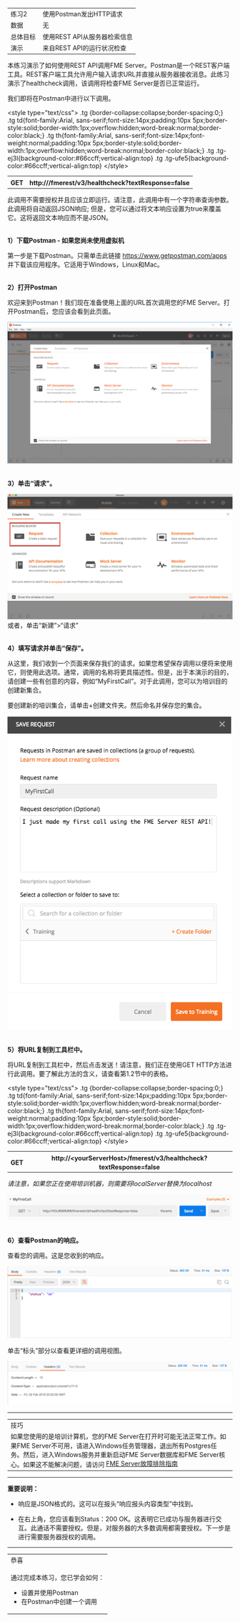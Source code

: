   <div id="readme" class="readme blob instapaper_body">
    <article class="markdown-body entry-content" itemprop="text"><table>
<tbody><tr>
<td width="25%">
<i></i><font style="vertical-align: inherit;"><font style="vertical-align: inherit;">
练习2
</font></font></td>
<td><font style="vertical-align: inherit;"><font style="vertical-align: inherit;">
使用Postman发出HTTP请求
</font></font></td>
</tr>
<tr>
<td><font style="vertical-align: inherit;"><font style="vertical-align: inherit;">数据</font></font></td>
<td><font style="vertical-align: inherit;"><font style="vertical-align: inherit;">无</font></font></td>
</tr>
<tr>
<td><font style="vertical-align: inherit;"><font style="vertical-align: inherit;">总体目标</font></font></td>
<td><font style="vertical-align: inherit;"><font style="vertical-align: inherit;">使用REST API从服务器检索信息</font></font></td>
</tr>
<tr>
<td><font style="vertical-align: inherit;"><font style="vertical-align: inherit;">演示</font></font></td>
<td><font style="vertical-align: inherit;"><font style="vertical-align: inherit;">来自REST API的运行状况检查</font></font></td>
</tr>
</tbody></table>
<p><font style="vertical-align: inherit;"><font style="vertical-align: inherit;">本练习演示了如何使用REST API调用FME Server。</font><font style="vertical-align: inherit;">Postman是一个REST客户端工具。</font><font style="vertical-align: inherit;">REST客户端工具允许用户输入请求URL并直接从服务器接收消息。</font><font style="vertical-align: inherit;">此练习演示了healthcheck调用，该调用将检查FME Server是否已正常运行。</font></font></p>
<p><font style="vertical-align: inherit;"><font style="vertical-align: inherit;">我们即将在Postman中进行以下调用。</font></font></p><font style="vertical-align: inherit;"><font style="vertical-align: inherit;">

&lt;style type="text/css"&gt;
.tg  {border-collapse:collapse;border-spacing:0;}
.tg td{font-family:Arial, sans-serif;font-size:14px;padding:10px 5px;border-style:solid;border-width:1px;overflow:hidden;word-break:normal;border-color:black;}
.tg th{font-family:Arial, sans-serif;font-size:14px;font-weight:normal;padding:10px 5px;border-style:solid;border-width:1px;overflow:hidden;word-break:normal;border-color:black;}
.tg .tg-ej3l{background-color:#66ccff;vertical-align:top}
.tg .tg-ufe5{background-color:#66ccff;vertical-align:top}
&lt;/style&gt;
</font></font><table>
  <tbody><tr>
    <th><font style="vertical-align: inherit;"><font style="vertical-align: inherit;">GET</font></font></th>
    <th><font style="vertical-align: inherit;"><font style="vertical-align: inherit;">http://<yourServerHost>/fmerest/v3/healthcheck?textResponse=false</font></font></th>
  </tr>
</tbody></table>
<p><font style="vertical-align: inherit;"><font style="vertical-align: inherit;">此调用不需要授权并且应该立即运行。</font><font style="vertical-align: inherit;">请注意，此调用中有一个字符串查询参数。</font><font style="vertical-align: inherit;">此调用将自动返回JSON响应; </font><font style="vertical-align: inherit;">但是，您可以通过将文本响应设置为true来覆盖它。</font><font style="vertical-align: inherit;">这将返回文本响应而不是JSON。</font></font></p>
<p><br><strong><font style="vertical-align: inherit;"><font style="vertical-align: inherit;">1）下载Postman - 如果您尚未使用虚拟机</font></font></strong></p>
<p><font style="vertical-align: inherit;"><font style="vertical-align: inherit;">第一步是下载Postman。</font><font style="vertical-align: inherit;">只需单击此链接
 </font></font><a href="https://www.getpostman.com/apps" rel="nofollow"><font style="vertical-align: inherit;"><font style="vertical-align: inherit;">https://www.getpostman.com/apps</font></font></a><font style="vertical-align: inherit;"><font style="vertical-align: inherit;"> 
并下载该应用程序。</font><font style="vertical-align: inherit;">它适用于Windows，Linux和Mac。</font></font></p>
<p><br><strong><font style="vertical-align: inherit;"><font style="vertical-align: inherit;">2）打开Postman</font></font></strong></p>
<p><font style="vertical-align: inherit;"><font style="vertical-align: inherit;">欢迎来到Postman！</font><font style="vertical-align: inherit;">我们现在准备使用上面的URL首次调用您的FME Server。</font><font style="vertical-align: inherit;">打开Postman后，您应该会看到此页面。</font></font></p>
<p><a target="_blank" rel="noopener noreferrer" href="./Images/image3.1.0.Open.png"><img src="./Images/image3.1.0.Open.png" alt="" style="max-width:100%;"></a></p>
<p><br><strong><font style="vertical-align: inherit;"><font style="vertical-align: inherit;">3）单击“请求”。</font></font></strong></p>
<p><a target="_blank" rel="noopener noreferrer" href="./Images/image3.1.1.PostmanInterface.png"><img src="./Images/image3.1.1.PostmanInterface.png" alt="" style="max-width:100%;"></a><font style="vertical-align: inherit;"><font style="vertical-align: inherit;">
或者，单击“新建”&gt;“请求”</font></font></p>
<p><br><strong><font style="vertical-align: inherit;"><font style="vertical-align: inherit;">4）填写请求并单击“保存”。</font></font></strong></p>
<p><font style="vertical-align: inherit;"><font style="vertical-align: inherit;">从这里，我们收到一个页面来保存我们的请求。</font><font style="vertical-align: inherit;">如果您希望保存调用以便将来使用它，则使用此选项。</font><font style="vertical-align: inherit;">通常，调用的名称将更具描述性。</font><font style="vertical-align: inherit;">但是，出于本演示的目的，请创建一些有创意的内容，例如“MyFirstCall”。</font><font style="vertical-align: inherit;">对于此调用，您可以为培训目的创建新集合。</font></font></p>
<p><font style="vertical-align: inherit;"><font style="vertical-align: inherit;">要创建新的培训集合，请单击+创建文件夹。</font><font style="vertical-align: inherit;">然后命名并保存您的集合。</font></font></p>
<p><a target="_blank" rel="noopener noreferrer" href="./Images/image3.1.2.PostmanRequest.png"><img src="./Images/image3.1.2.PostmanRequest.png" alt="" style="max-width:100%;"></a></p>
<p><br><strong><font style="vertical-align: inherit;"><font style="vertical-align: inherit;">5）将URL复制到工具栏中。</font></font></strong></p>
<p><font style="vertical-align: inherit;"><font style="vertical-align: inherit;">将URL复制到工具栏中，然后点击发送！</font><font style="vertical-align: inherit;">请注意，我们正在使用GET HTTP方法进行此调用。</font><font style="vertical-align: inherit;">要了解此方法的含义，请查看第1.2节中的表格。</font></font></p><font style="vertical-align: inherit;"><font style="vertical-align: inherit;">

&lt;style type="text/css"&gt;
.tg  {border-collapse:collapse;border-spacing:0;}
.tg td{font-family:Arial, sans-serif;font-size:14px;padding:10px 5px;border-style:solid;border-width:1px;overflow:hidden;word-break:normal;border-color:black;}
.tg th{font-family:Arial, sans-serif;font-size:14px;font-weight:normal;padding:10px 5px;border-style:solid;border-width:1px;overflow:hidden;word-break:normal;border-color:black;}
.tg .tg-ej3l{background-color:#66ccff;vertical-align:top}
.tg .tg-ufe5{background-color:#66ccff;vertical-align:top}
&lt;/style&gt;
</font></font><table>
  <tbody><tr>
    <th><font style="vertical-align: inherit;"><font style="vertical-align: inherit;">GET</font></font></th>
    <th><font style="vertical-align: inherit;"><font style="vertical-align: inherit;">http://&lt;yourServerHost&gt;/fmerest/v3/healthcheck?textResponse=false</font></font></th>
  </tr>
</tbody></table>
<p><em><font style="vertical-align: inherit;"><font style="vertical-align: inherit;">请注意，如果您正在使用培训机器，则需要将localServer替换为localhost</font></font></em></p>
<p><a target="_blank" rel="noopener noreferrer" href="./Images/image3.1.3.png"><img src="./Images/image3.1.3.png" alt="" style="max-width:100%;"></a></p>
<p><br><strong><font style="vertical-align: inherit;"><font style="vertical-align: inherit;">6）查看Postman的响应。</font></font></strong></p>
<p><font style="vertical-align: inherit;"><font style="vertical-align: inherit;">查看您的调用。</font><font style="vertical-align: inherit;">这是您收到的响应。</font></font></p>
<p><a target="_blank" rel="noopener noreferrer" href="./Images/image3.1.4.responsepostman.png"><img src="./Images/image3.1.4.responsepostman.png" alt="" style="max-width:100%;"></a></p>
<p><font style="vertical-align: inherit;"><font style="vertical-align: inherit;">单击“标头”部分以查看更详细的调用视图。</font></font></p>
<p><a target="_blank" rel="noopener noreferrer" href="./Images/image3.1.5.responseHeaderPostman.png"><img src="./Images/image3.1.5.responseHeaderPostman.png" alt="" style="max-width:100%;"></a></p>
<hr>

<table>
<tbody><tr>
<td>
<i></i><font style="vertical-align: inherit;"><font style="vertical-align: inherit;">
技巧
</font></font></td>
</tr>
<tr>
<td><font style="vertical-align: inherit;"><font style="vertical-align: inherit;">
如果您使用的是培训计算机，您的FME Server在打开时可能无法正常工作。</font><font style="vertical-align: inherit;">如果FME Server不可用，请进入Windows任务管理器，退出所有Postgres任务。</font><font style="vertical-align: inherit;">然后，进入Windows服务并重新启动FME Server数据库和FME Server核心。</font><font style="vertical-align: inherit;">如果这不能解决问题，请访问 </font></font><a href="https://knowledge.safe.com/articles/540/fme-server-troubleshooting-guide.html" rel="nofollow"><font style="vertical-align: inherit;"><font style="vertical-align: inherit;">FME Server故障排除指南</font></font></a>   

</td>
</tr>
</tbody></table>
<hr>
<p><strong><font style="vertical-align: inherit;"><font style="vertical-align: inherit;">重要说明：</font></font></strong></p>
<ul>
<li>
<p><font style="vertical-align: inherit;"><font style="vertical-align: inherit;">响应是JSON格式的。这可以在报头“响应报头内容类型”中找到。</font></font></p>
</li>
<li>
<p><font style="vertical-align: inherit;"><font style="vertical-align: inherit;">在右上角，您应该看到Status：200 OK。</font><font style="vertical-align: inherit;">这表明它已成功与服务器进行交互。</font><font style="vertical-align: inherit;">此通话不需要授权。</font><font style="vertical-align: inherit;">但是，对服务器的大多数调用都需要授权。</font><font style="vertical-align: inherit;">下一步是进行需要服务器授权的调用。</font></font></p>
</li>
</ul>
<hr>

<table>
<tbody><tr>
<td>
<i></i><font style="vertical-align: inherit;"><font style="vertical-align: inherit;">
恭喜
</font></font></td>
</tr>
<tr>
<td><font style="vertical-align: inherit;"><font style="vertical-align: inherit;">

通过完成本练习，您已学会如何：
</font></font><br>
<ul><li><font style="vertical-align: inherit;"><font style="vertical-align: inherit;">设置并使用Postman</font></font></li>
<li><font style="vertical-align: inherit;"><font style="vertical-align: inherit;">在Postman中创建一个调用</font></font></li>


</ul></td>
</tr>
</tbody></table>
</article>
  </div>
